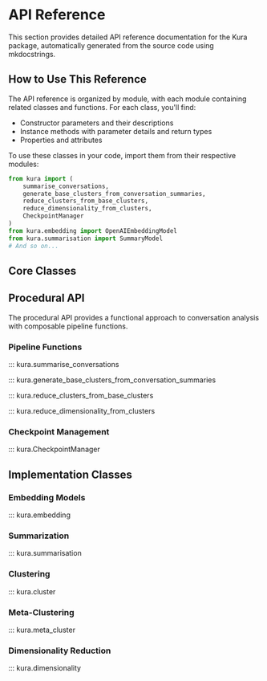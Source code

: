 # API Reference

This section provides detailed API reference documentation for the Kura package, automatically generated from the source code using mkdocstrings.

## How to Use This Reference

The API reference is organized by module, with each module containing related classes and functions. For each class, you'll find:

- Constructor parameters and their descriptions
- Instance methods with parameter details and return types
- Properties and attributes

To use these classes in your code, import them from their respective modules:

```python
from kura import (
    summarise_conversations,
    generate_base_clusters_from_conversation_summaries,
    reduce_clusters_from_base_clusters,
    reduce_dimensionality_from_clusters,
    CheckpointManager
)
from kura.embedding import OpenAIEmbeddingModel
from kura.summarisation import SummaryModel
# And so on...
```

## Core Classes

## Procedural API

The procedural API provides a functional approach to conversation analysis with composable pipeline functions.

### Pipeline Functions

::: kura.summarise_conversations

::: kura.generate_base_clusters_from_conversation_summaries

::: kura.reduce_clusters_from_base_clusters

::: kura.reduce_dimensionality_from_clusters

### Checkpoint Management

::: kura.CheckpointManager

## Implementation Classes

### Embedding Models

::: kura.embedding

### Summarization

::: kura.summarisation

### Clustering

::: kura.cluster

### Meta-Clustering

::: kura.meta_cluster

### Dimensionality Reduction

::: kura.dimensionality
